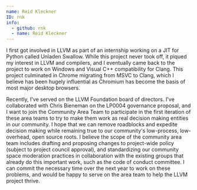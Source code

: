 ```yaml
---
name: Reid Kleckner
ID: rnk
info:
  - github: rnk
  - name: Reid Kleckner
---
```


I first got involved in LLVM as part of an internship working on a JIT for
Python called Unladen Swallow. While this project never took off, it piqued my
interest in LLVM and compilers, and I eventually came back to the project to
work on Windows and Visual C++ compatibility for Clang. This project culminated
in Chrome migrating from MSVC to Clang, which I believe has been hugely
influential as Chromium has become the basis of most major desktop browsers.

Recently, I've served on the LLVM Foundation board of directors. I've
collaborated with Chris Bieneman on the LP0004 governance proposal, and I want
to join the Community Area Team to participate in the first iteration of these
area teams to try to make them work as real decision making entities in our
community. I hope that we can remove roadblocks and expedite decision making
while remaining true to our community's low-process, low-overhead, open source
roots. I believe the scope of the community area team includes drafting and
proposing changes to project-wide policy (subject to project council approval),
and standardizing our community space moderation practices in collaboration with
the existing groups that already do this important work, such as the code of
conduct committee. I can commit the necessary time over the next year to work on
these problems, and would be happy to serve on the area team to help the LLVM
project thrive.
